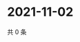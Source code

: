 # 2021-11-02

共 0 条

<!-- BEGIN WEIBO -->
<!-- 最后更新时间 Tue Nov 02 2021 12:14:56 GMT+0800 (China Standard Time) -->

<!-- END WEIBO -->
